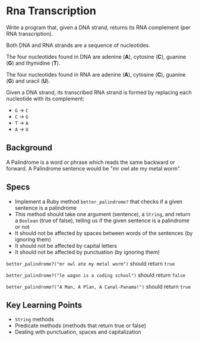 # Rna Transcription

Write a program that, given a DNA strand, returns its RNA complement (per RNA transcription).

Both DNA and RNA strands are a sequence of nucleotides.

The four nucleotides found in DNA are adenine (**A**), cytosine (**C**), guanine (**G**) and thymidine (**T**).

The four nucleotides found in RNA are adenine (**A**), cytosine (**C**), guanine (**G**) and uracil (**U**).

Given a DNA strand, its transcribed RNA strand is formed by replacing each nucleotide with its complement:

* `G` -> `C`
* `C` -> `G`
* `T` -> `A`
* `A` -> `U`



## Background

A Palindrome is a word or phrase which reads the same backward or forward. A Palindrome sentence would be "mr owl ate my metal worm".

## Specs

- Implement a Ruby method `better_palindrome?` that checks if a given sentence is a palindrome
- This method should take one argument (sentence), a `String`, and return a `Boolean` (true of false), telling us if the given sentence is a palindrome or not
- It should not be affected by spaces between words of the sentences (by ignoring them)
- It should not be affected by capital letters
- It should not be affected by punctuation (by ignoring them)

`better_palindrome?("mr owl ate my metal worm")` should return `true`

`better_palindrome?("le wagon is a coding school")` should return `false`

`better_palindrome?("A Man, A Plan, A Canal-Panama!")` should return `true`

## Key Learning Points

- `String` methods
- Predicate methods (methods that return true or false)
- Dealing with punctuation, spaces and capitalization
